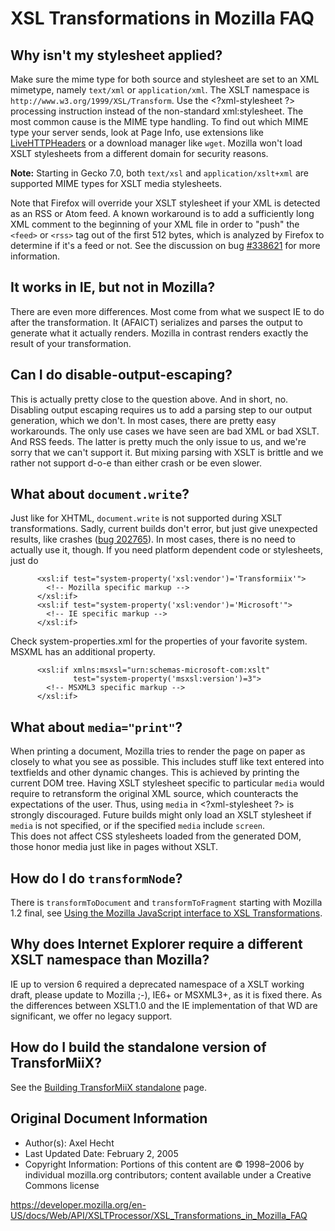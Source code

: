 XSL Transformations in Mozilla FAQ
==================================

Why isn't my stylesheet applied?
--------------------------------

Make sure the mime type for both source and stylesheet are set to an XML mimetype, namely `text/xml` or `application/xml`. The XSLT namespace is `http://www.w3.org/1999/XSL/Transform`. Use the &lt;?xml-stylesheet ?&gt; processing instruction instead of the non-standard xml:stylesheet. The most common cause is the MIME type handling. To find out which MIME type your server sends, look at Page Info, use extensions like [LiveHTTPHeaders](http://livehttpheaders.mozdev.org/) or a download manager like `wget`. Mozilla won't load XSLT stylesheets from a different domain for security reasons.

**Note:** Starting in Gecko 7.0, both `text/xsl` and `application/xslt+xml` are supported MIME types for XSLT media stylesheets.

Note that Firefox will override your XSLT stylesheet if your XML is detected as an RSS or Atom feed. A known workaround is to add a sufficiently long XML comment to the beginning of your XML file in order to "push" the `<feed>` or `<rss>` tag out of the first 512 bytes, which is analyzed by Firefox to determine if it's a feed or not. See the discussion on bug [\#338621](https://bugzilla.mozilla.org/show_bug.cgi?id=338621) for more information.

It works in IE, but not in Mozilla?
-----------------------------------

There are even more differences. Most come from what we suspect IE to do after the transformation. It (AFAICT) serializes and parses the output to generate what it actually renders. Mozilla in contrast renders exactly the result of your transformation.

Can I do disable-output-escaping?
---------------------------------

This is actually pretty close to the question above. And in short, no. Disabling output escaping requires us to add a parsing step to our output generation, which we don't. In most cases, there are pretty easy workarounds. The only use cases we have seen are bad XML or bad XSLT. And RSS feeds. The latter is pretty much the only issue to us, and we're sorry that we can't support it. But mixing parsing with XSLT is brittle and we rather not support d-o-e than either crash or be even slower.

What about `document.write`?
----------------------------

Just like for XHTML, `document.write` is not supported during XSLT transformations. Sadly, current builds don't error, but just give unexpected results, like crashes ([bug 202765](https://bugzilla.mozilla.org/show_bug.cgi?id=202765)). In most cases, there is no need to actually use it, though. If you need platform dependent code or stylesheets, just do

          <xsl:if test="system-property('xsl:vendor')='Transformiix'">
            <!-- Mozilla specific markup -->
          </xsl:if>
          <xsl:if test="system-property('xsl:vendor')='Microsoft'">
            <!-- IE specific markup -->
          </xsl:if>

Check system-properties.xml for the properties of your favorite system. MSXML has an additional property.

          <xsl:if xmlns:msxsl="urn:schemas-microsoft-com:xslt"
                  test="system-property('msxsl:version')=3">
            <!-- MSXML3 specific markup -->
          </xsl:if>

What about `media="print"`?
---------------------------

When printing a document, Mozilla tries to render the page on paper as closely to what you see as possible. This includes stuff like text entered into textfields and other dynamic changes. This is achieved by printing the current DOM tree. Having XSLT stylesheet specific to particular `media` would require to retransform the original XML source, which counteracts the expectations of the user. Thus, using `media` in &lt;?xml-stylesheet ?&gt; is strongly discouraged. Future builds might only load an XSLT stylesheet if `media` is not specified, or if the specified `media` include `screen`.  
This does not affect CSS stylesheets loaded from the generated DOM, those honor media just like in pages without XSLT.

How do I do `transformNode`?
----------------------------

There is `transformToDocument` and `transformToFragment` starting with Mozilla 1.2 final, see [Using the Mozilla JavaScript interface to XSL Transformations](https://developer.mozilla.org/en-US/docs/Web/XSLT/Using_the_Mozilla_JavaScript_interface_to_XSL_Transformations).

Why does Internet Explorer require a different XSLT namespace than Mozilla?
---------------------------------------------------------------------------

IE up to version 6 required a deprecated namespace of a XSLT working draft, please update to Mozilla ;-), IE6+ or MSXML3+, as it is fixed there. As the differences between XSLT1.0 and the IE implementation of that WD are significant, we offer no legacy support.

How do I build the standalone version of TransforMiiX?
------------------------------------------------------

See the [Building TransforMiiX standalone](https://developer.mozilla.org/en-US/docs/Building_TransforMiiX_standalone) page.

Original Document Information
-----------------------------

-   Author(s): Axel Hecht
-   Last Updated Date: February 2, 2005
-   Copyright Information: Portions of this content are © 1998–2006 by individual mozilla.org contributors; content available under a Creative Commons license

<a href="https://developer.mozilla.org/en-US/docs/Web/API/XSLTProcessor/XSL_Transformations_in_Mozilla_FAQ" class="_attribution-link">https://developer.mozilla.org/en-US/docs/Web/API/XSLTProcessor/XSL_Transformations_in_Mozilla_FAQ</a>
